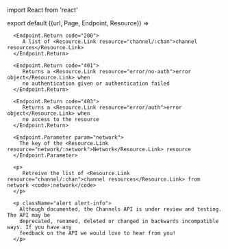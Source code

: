 import React from 'react'

export default ({url, Page, Endpoint, Resource}) =>
   <Endpoint
      url={url}
      group="device"
      method="get"
      path="/_channels/chan/:network"
      beta={true}>

      <Endpoint.Return code="200">
         A list of <Resource.Link resource="channel/:chan">channel resources</Resource.Link>
      </Endpoint.Return>

      <Endpoint.Return code="401">
         Returns a <Resource.Link resource="error/no-auth">error object</Resource.Link> when
         no authentication given or authentication failed
      </Endpoint.Return>

      <Endpoint.Return code="403">
         Returns a <Resource.Link resource="error/auth">error object</Resource.Link> when
         no access to the resource
      </Endpoint.Return>

      <Endpoint.Parameter param="network">
        The key of the <Resource.Link resource="network/:network">Network</Resource.Link> resource
      </Endpoint.Parameter>

      <p>
         Retreive the list of <Resource.Link resource="channel/:chan">channel resources</Resource.Link> from network <code>:network</code>
      </p>

      <p className="alert alert-info">
        Although documented, the Channels API is under review and testing. The API may be
        deprecated, renamed, deleted or changed in backwards incompatible ways. If you have any
        feedback on the API we would love to hear from you!
      </p>
   </Endpoint>

